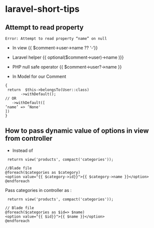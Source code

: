 # laravel-short-tips

## Attempt to read property
```Error: Attempt to read property “name” on null```

 - In view {{ $comment->user->name ?? ‘-‘}}

- Laravel helper {{  optional($comment->user)->name )}}
 - PHP null safe operator {{ $comment->user?->name }}
- In Model for our Comment
  
``` public function users():BelongsTo
{
 return  $this->belongsTo(User::class)
       ->withDefault();
// OR
   ->withDefault([
’name’ => ’None'
])
}
```

## How to pass dynamic value of options in view from controller
-  Instead of
  ```$categories = Category::all();
   returrn view('products', compact('categories'));

//Blade file
@foreach($categories as $category)
<option value="{{ $category->id}}">{{ $category->name }}</option>
@endforeach
```

Pass categories in controller as : 
```$categories = Category::pluck('id','name');
 returrn view('products', compact('categories'));

// Blade file
@foreach($categories as $id=> $name)
<option value="{{ $id}}">{{ $name }}</option>
@endforeach
```
